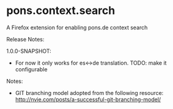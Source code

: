 pons.context.search
===================

A Firefox extension for enabling pons.de context search

Release Notes:

1.0.0-SNAPSHOT:
- For now it only works for es<->de translation. TODO: make it configurable

Notes:

- GIT branching model adopted from the following resource:
http://nvie.com/posts/a-successful-git-branching-model/
